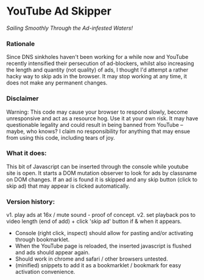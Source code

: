 # YouTube Ad Skipper 
*Sailing Smoothly Through the Ad-infested Waters!*

### Rationale 
Since DNS sinkholes haven't been working for a while now and YouTube recently intensified their persecution 
of ad-blockers, whilst also increasing the length and quantity (not quality) of ads, I thought I'd attempt a rather hacky way to skip ads in the browser. It may stop working at any time, it does not make any permanent changes.

### Disclaimer
Warning: This code may cause your browser to respond slowly, become unresponsive and act as a resource hog. Use it at your own risk. It may have questionable legality and could result in being banned from YouTube – maybe, who knows? I claim no responsibility for anything that may ensue from using this code, including tears of joy. 

### What it does: 
This bit of Javascript can be inserted through the console while youtube site is open.
It starts a DOM mutation observer to look for ads by classname on DOM changes. 
If an ad is found it is skipped and any skip button (click to skip ad) that may appear is clicked
automatically.  

### Version history:
v1. play ads at 16x / mute sound - proof of concept.
v2. set playback pos to video length (end of add) + click 'skip ad' button if & when it appears.

- Console (right click, inspect) should allow for pasting and/or activating through bookmarklet.
- When the YouTube page is reloaded, the inserted javascript is flushed and ads should appear again.
- Should work in chrome and safari / other browsers untested. 
- (minified) snippets to add it as a bookmarklet / bookmark for easy activation convenience.
